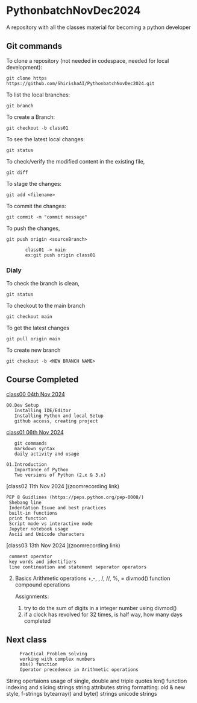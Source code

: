 # PythonbatchNovDec2024

A repository with all the classes material for becoming a python developer 

## Git commands 

To clone a repository (not needed in codespace, needed for local development):

    git clone https https://github.com/ShirishaAI/PythonbatchNovDec2024.git
     

To list the local branches:


    git branch

To create a Branch:

    git checkout -b class01

To see the latest local changes:

    git status

To check/verify the modified content in the existing file,

    git diff 

To stage the changes:
   
    git add <filename>

To commit the changes:

    git commit -m "commit message"

To push the changes,
    
    git push origin <sourceBranch>
       
           class01 -> main
           ex:git push origin class01



### Dialy

To check the branch is clean,
      
    git status

To checkout to the main branch
 
    git checkout main
 
To get the latest changes

    git pull origin main

To create new branch 

    git checkout -b <NEW BRANCH NAME>


## Course Completed

[class00 04th Nov 2024 ](https://drive.google.com/file/d/1qqzGhhyKNPfhcS9FO2Zwb_WIqBSsEKao/view?usp=drive_link)

    
    00.Dev Setup
       Installing IDE/Editor
       Installing Python and local Setup
       github access, creating project

[class01 06th Nov 2024 ](https://drive.google.com/file/d/1_S8TQah9n0Od9m5FtR-V0zQ2XOaHQ2wg/view?usp=drive_link)

       git commands
       markdown syntax
       daily activity and usage
    
    01.Introduction
       Importance of Python
       Two versions of Python (2.x & 3.x)


[class02 11th Nov 2024 ](zoomrecording link)
    
    PEP 8 Guidlines (https://peps.python.org/pep-0008/)
     Shebang line
     Indentation Isuue and best practices
     built-in functions
     print function
     Script mode vs interactive mode 
     Jupyter notebook usage
     Ascii and Unicode characters


[class03 13th Nov 2024 ](zoomrecording link)

     comment operator
     key words and identifiers
     line continuation and statement seperator operators

02. Basics
      Arithmetic operations
         +,-, , /, //, %, =
         divmod() function
         compound operations

    Assignments:
       1. try to do the sum of digits in a integer  number using divmod()
       2. if a clock has revolved for 32 times, is half way, how many days completed


## Next class

         Practical Problem solving 
         working with complex numbers
         abs() function
         Operator precedence in Arithmetic operations


   String opertaions
      usage of single, double and triple quotes
      len() function
      indexing and slicing strings
      string attributes 
      string formatting: old & new style, f-strings
      bytearray() and byte() strings
      unicode strings